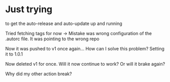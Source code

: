 # Just trying 

to get the auto-release and auto-update up and running

Tried fetching tags for now -> Mistake was wrong configuration of the .autorc file. It was pointing to the wrong repo

Now it was pushed to v1 once again...
How can I solve this problem?
Setting it to 1.0.1

Now deleted v1 for once.
Will it now continue to work? Or will it brake again?

Why did my other action break?